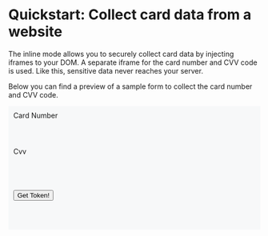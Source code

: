 # Quickstart: Collect card data from a website

The inline mode allows you to securely collect card data by injecting iframes to your DOM. A separate iframe for the card number and CVV code is used. Like this, sensitive data never reaches your server.

Below you can find a preview of a sample form to collect the card number and CVV code.

<link rel="stylesheet" href="https://maxcdn.bootstrapcdn.com/bootstrap/3.3.7/css/bootstrap.min.css" integrity="sha384-BVYiiSIFeK1dGmJRAkycuHAHRg32OmUcww7on3RYdg4Va+PmSTsz/K68vbdEjh4u" crossorigin="anonymous">
<style>
    label { display: block }    
    .paymentForm { border: 0px; background-color: #F7F8F9; padding: 10px }
</style>

<form>
<div class="paymentForm">
<div>
<label for="cardNumberPlaceholder">Card Number</label>
<div id="cardNumberPlaceholder" style="display: inline-block; width: 300px; height: 55px;">
</div>
</div>
<div>
<label for="cvvPlaceholder">Cvv</label>
<div id="cvvPlaceholder" style="display: inline-block; width: 120px; height: 55px;"></div>
</div>

<button type="button" class="btn btn-primary" id="go">Get Token!</button>

</form>

<div id="result" class="alert alert-success" role="alert" style="display: none;"></div>
<br/>
<br/>

<script type="text/javascript" src="https://pilot.datatrans.biz/upp/payment/js/datatrans-inline-1.0.0.js"></script>
<script type="text/javascript">
$(document).ready(function() {
Inline.initTokenize( "1100002469", {
cardNumber: "cardNumberPlaceholder", 
cvv: "cvvPlaceholder"           
});
});

$(document).ajaxComplete(function() {
Inline.initTokenize( "1100002469", {
cardNumber: "cardNumberPlaceholder", 
cvv: "cvvPlaceholder"           
});
});


Inline.on("ready", function() {

Inline.setStyle("cardNumber","width: 80%; border-radius: 1px; border: 1px solid #ccc; padding: .65em .5em; font-size: 91%;");

Inline.setStyle("cvv","width: 80%; border-radius: 3px; border: 1px solid #ccc; padding: .65em .5em; font-size: 91%;");

Inline.setPlaceholder("cardNumber", "Card number");
Inline.setPlaceholder("cvv", "CVV Code");

Inline.focus("cardNumber");
});

Inline.on("validate", function(data) {
Inline.setStyle("cardNumber", data.fields.cardNumber.valid ? "border: 1px solid #ccc": "border: 1px solid #f00");
Inline.setStyle("cvv", data.fields.cvv.valid ? "border: 1px solid #ccc" : "border: 1px solid #f00");
});

$(function() {
$("#go").click( function() {
Inline.submit(); // submit the "form"
})
});

Inline.on("success", function(data) {
if(data.transactionId !== undefined) {
var trxId = document.getElementById("result");
trxId.textContent = "Your payment token is: " + data.transactionId;
trxId.style.display = 'block';
}
});

</script>




